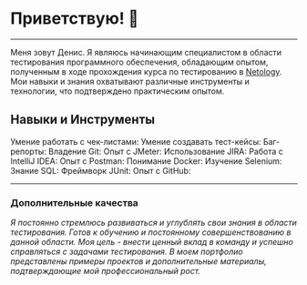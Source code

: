 # Приветствую! 👋
_ _ _
Меня зовут Денис. Я являюсь начинающим специалистом в области тестирования программного обеспечения, обладающим опытом, полученным в ходе прохождения курса по тестированию в [Netology](https://netology.ru/programs/qa?utm_source=admitad&utm_medium=cpa&utm_campaign=affiliate&admitad_uid=ab8201b70adc291eadef15fda3d22387&utm_term=58#/lessons). Мои навыки и знания охватывают различные инструменты и технологии, что подтверждено практическим опытом.

## Навыки и Инструменты
Умение работать с чек-листами:
Умение создавать тест-кейсы:
Баг-репорты:
Владение Git:
Опыт с JMeter:
Использование JIRA:
Работа с IntelliJ IDEA:
Опыт с Postman:
Понимание Docker:
Изучение Selenium:
Знание SQL:
Фреймворк JUnit:
Опыт с GitHub:
_ _ _
### Дополнительные качества
*Я постоянно стремлюсь развиваться и углублять свои знания в области тестирования. Готов к обучению и постоянному совершенствованию в данной области. Моя цель - внести ценный вклад в команду и успешно справляться с задачами тестирования. В моем портфолио представлены примеры проектов и дополнительные материалы, подтверждающие мой профессиональный рост.*
